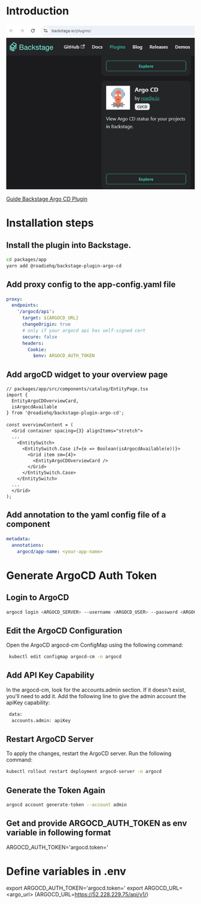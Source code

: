 # Introduction
![](../../../assets/Screenshot%202024-10-08%20130453.png)

[Guide  Backstage Argo CD Plugin](https://roadie.io/backstage/plugins/argo-cd/?utm_source=backstage.io&utm_medium=marketplace&utm_campaign=argo-cd)

# Installation steps
## Install the plugin into Backstage.
```bash
cd packages/app
yarn add @roadiehq/backstage-plugin-argo-cd
```
## Add proxy config to the app-config.yaml file
```yaml
proxy:
  endpoints:
    '/argocd/api':
      target: ${ARGOCD_URL}
      changeOrigin: true
      # only if your argocd api has self-signed cert
      secure: false
      headers:
        Cookie:
          $env: ARGOCD_AUTH_TOKEN
```
##  Add argoCD widget to your overview page
```tsx
// packages/app/src/components/catalog/EntityPage.tsx
import {
  EntityArgoCDOverviewCard,
  isArgocdAvailable
} from '@roadiehq/backstage-plugin-argo-cd';

const overviewContent = (
  <Grid container spacing={3} alignItems="stretch">
  ...
    <EntitySwitch>
      <EntitySwitch.Case if={e => Boolean(isArgocdAvailable(e))}>
        <Grid item sm={4}>
          <EntityArgoCDOverviewCard />
        </Grid>
      </EntitySwitch.Case>
    </EntitySwitch>
  ...
  </Grid>
);
```
## Add annotation to the yaml config file of a component
```yaml
metadata:
  annotations:
    argocd/app-name: <your-app-name>
```
# Generate ArgoCD Auth Token
## Login to ArgoCD
```bash
argocd login <ARGOCD_SERVER> --username <ARGOCD_USER> --password <ARGOCD_PASS> --insecure --grpc-web 
```
## Edit the ArgoCD Configuration
Open the ArgoCD argocd-cm ConfigMap using the following command:
```bash
 kubectl edit configmap argocd-cm -n argocd
```
## Add API Key Capability
In the argocd-cm, look for the accounts.admin section. If it doesn't exist, you'll need to add it. Add the following line to give the admin account the apiKey capability:
```bash
 data:
  accounts.admin: apiKey
```
## Restart ArgoCD Server
To apply the changes, restart the ArgoCD server. Run the following command:
```bash
kubectl rollout restart deployment argocd-server -n argocd
```
## Generate the Token Again
```bash
argocd account generate-token --account admin
```
## Get and provide ARGOCD_AUTH_TOKEN as env variable in following format
ARGOCD_AUTH_TOKEN='argocd.token=<token>'

# Define variables in .env
export ARGOCD_AUTH_TOKEN='argocd.token=<toke>'
export ARGOCD_URL=<argo_url> (ARGOCD_URL=https://52.228.229.75/api/v1/)